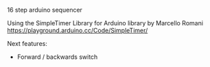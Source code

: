 16 step arduino sequencer

Using the SimpleTimer Library for Arduino library by Marcello Romani
https://playground.arduino.cc/Code/SimpleTimer/

Next features:
* Forward / backwards switch
